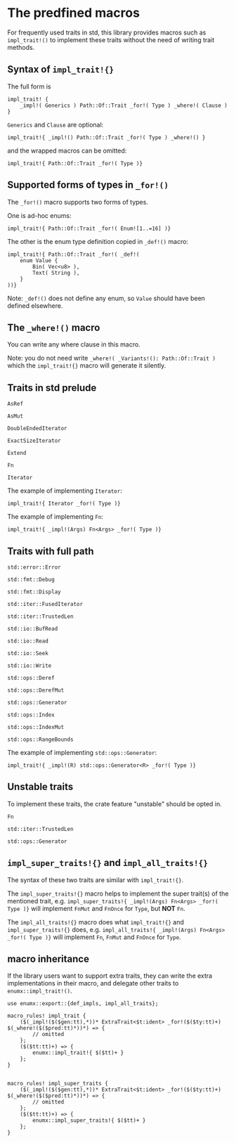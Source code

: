 # The predfined macros

For frequently used traits in std, this library provides macros such as 
`impl_trait!()` to implement these traits without the need of writing trait
methods.

## Syntax of `impl_trait!{}`

The full form is

```rust,no_run
impl_trait! {
    _impl!( Generics ) Path::Of::Trait _for!( Type ) _where!( Clause )
}
```

`Generics` and `Clause` are optional:

```rust,no_run
impl_trait!{ _impl!() Path::Of::Trait _for!( Type ) _where!() }
```
and the wrapped macros can be omitted:

```rust,no_run
impl_trait!{ Path::Of::Trait _for!( Type )}
```

## Supported forms of types in `_for!()`

The `_for!()` macro supports two forms of types.

One is ad-hoc enums:


```rust,no_run
impl_trait!{ Path::Of::Trait _for!( Enum![1..=16] )}
```

The other is the enum type definition copied in `_def!()` macro:


```rust,no_run
impl_trait!{ Path::Of::Trait _for!( _def!(
    enum Value {
        Bin( Vec<u8> ),
        Text( String ),
    }
))}
```

Note: `_def!()` does not define any enum, so `Value` should have been defined elsewhere.

## The `_where!()` macro

You can write any where clause in this macro.

Note: you do not need write `_where!( _Variants!(): Path::Of::Trait )` which the
`impl_trait!{}` macro will generate it silently.

## Traits in std prelude

`AsRef`

`AsMut`

`DoubleEndedIterator`

`ExactSizeIterator`

`Extend`

`Fn`

`Iterator`

The example of implementing `Iterator`:

```rust,no_run
impl_trait!{ Iterator _for!( Type )}
```

The example of implementing `Fn`:

```rust,no_run
impl_trait!{ _impl!(Args) Fn<Args> _for!( Type )}
```

## Traits with full path

`std::error::Error`

`std::fmt::Debug`

`std::fmt::Display`

`std::iter::FusedIterator`

`std::iter::TrustedLen`

`std::io::BufRead`

`std::io::Read`

`std::io::Seek`

`std::io::Write`

`std::ops::Deref`

`std::ops::DerefMut`

`std::ops::Generator`

`std::ops::Index`

`std::ops::IndexMut`

`std::ops::RangeBounds`

The example of implementing `std::ops::Generator`:

```rust,no_run
impl_trait!{ _impl!(R) std::ops::Generator<R> _for!( Type )}
```

## Unstable traits 

To implement these traits, the crate feature "unstable" should be opted in.

`Fn`

`std::iter::TrustedLen`

`std::ops::Generator`

## `impl_super_traits!{}` and `impl_all_traits!{}`

The syntax of these two traits are similar with `impl_trait!{}`.

The `impl_super_traits!{}` macro helps to implement the super trait(s) of the
mentioned trait, e.g. `impl_super_traits!{ _impl!(Args) Fn<Args> _for!( Type )}`
 will implement `FnMut` and `FnOnce` for `Type`, but **NOT** `Fn`.

The `impl_all_traits!{}` macro does what `impl_trait!{}` and
`impl_super_traits!{}` does, e.g.
`impl_all_traits!{ _impl!(Args) Fn<Args> _for!( Type )}` will implement `Fn`,
`FnMut` and `FnOnce` for `Type`.

## macro inheritance

If the library users want to support extra traits, they can write the extra
implementations in their macro, and delegate other traits to
`enumx::impl_trait!()`.

```rust,no_run
use enumx::export::{def_impls, impl_all_traits};

macro_rules! impl_trait {
    ($(_impl!($($gen:tt),*))* ExtraTrait<$t:ident> _for!($($ty:tt)+) $(_where!($($pred:tt)*))*) => {
        // omitted
    };
    ($($tt:tt)+) => {
        enumx::impl_trait!{ $($tt)+ }
    };
}


macro_rules! impl_super_traits {
    ($(_impl!($($gen:tt),*))* ExtraTrait<$t:ident> _for!($($ty:tt)+) $(_where!($($pred:tt)*))*) => {
        // omitted
    };
    ($($tt:tt)+) => {
        enumx::impl_super_traits!{ $($tt)+ }
    };
}
```

